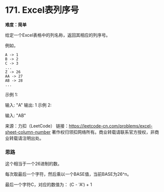 # 171. Excel表列序号


**难度：简单**


给定一个Excel表格中的列名称，返回其相应的列序号。

例如，

    A -> 1
    B -> 2
    C -> 3
    ...
    Z -> 26
    AA -> 27
    AB -> 28 
    ...
示例 1:

输入: "A"
输出: 1
示例 2:

输入: "AB"


来源：力扣（LeetCode）
链接：https://leetcode-cn.com/problems/excel-sheet-column-number
著作权归领扣网络所有。商业转载请联系官方授权，非商业转载请注明出处。


### 思路

这个相当于一个26进制的数。

每次取最后一个字符，然后乘以一个BASE值，当前BASE为26^n。

最后一个字符C，对应的数值为：
(C - 'A') + 1
